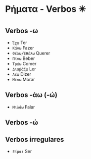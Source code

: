 # Ρήματα - Verbos ✴️

## Verbos -ω

-   `Έχω` Ter
-   `Κάνω` Fazer
-   `Θέλω/Έθέλω` Querer
-   `Πίνω` Beber
-   `Τρώω` Comer
-   `Διαβάζω` Ler
-   `Λέω` Dizer
-   `Μένω` Morar

## Verbos -άω (-ώ)

-   `Μιλάω` Falar

## Verbos -ώ

## Verbos irregulares

-   `Είμαι` Ser
